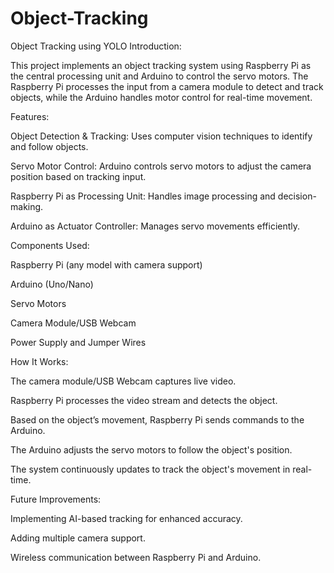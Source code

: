 # Object-Tracking
Object Tracking using YOLO
Introduction:

  This project implements an object tracking system using Raspberry Pi as the central processing unit and Arduino to control the servo motors. The Raspberry Pi processes the input from a camera module to detect and track objects, while the Arduino handles motor control for real-time movement.

Features:

  Object Detection & Tracking: Uses computer vision techniques to identify and follow objects.
  
  Servo Motor Control: Arduino controls servo motors to adjust the camera position based on tracking input.
  
  Raspberry Pi as Processing Unit: Handles image processing and decision-making.
  
  Arduino as Actuator Controller: Manages servo movements efficiently.

Components Used:

  Raspberry Pi (any model with camera support)
  
  Arduino (Uno/Nano)
    
  Servo Motors
  
  Camera Module/USB Webcam
  
  Power Supply and Jumper Wires

How It Works:

  The camera module/USB Webcam captures live video.

  Raspberry Pi processes the video stream and detects the object.
  
  Based on the object’s movement, Raspberry Pi sends commands to the Arduino.
  
  The Arduino adjusts the servo motors to follow the object's position.
  
  The system continuously updates to track the object's movement in real-time.

Future Improvements:

  Implementing AI-based tracking for enhanced accuracy.
  
  Adding multiple camera support.
  
  Wireless communication between Raspberry Pi and Arduino.
